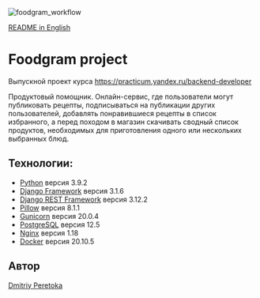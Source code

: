 ![foodgram_workflow](https://github.com/dmitriyperetoka/foodgram-project/workflows/foodgram_workflow/badge.svg)

[README in English](https://github.com/dmitriyperetoka/foodgram-project/blob/master/README_EN.md)

# Foodgram project
Выпускной проект курса https://practicum.yandex.ru/backend-developer

Продуктовый помощник. Онлайн-сервис, где пользователи могут публиковать рецепты, подписываться на публикации других пользователей, добавлять понравившиеся рецепты в список избранного, а перед походом в магазин скачивать сводный список продуктов, необходимых для приготовления одного или нескольких выбранных блюд.

## Технологии:
* [Python](https://www.python.org) версия 3.9.2
* [Django Framework](https://www.djangoproject.com) версия 3.1.6
* [Django REST Framework](https://www.django-rest-framework.org) версия 3.12.2
* [Pillow](https://python-pillow.org) версия 8.1.1
* [Gunicorn](https://gunicorn.org) версия 20.0.4
* [PostgreSQL](https://www.postgresql.org) версия 12.5
* [Nginx](https://nginx.org) версия 1.18
* [Docker](https://www.docker.com) версия 20.10.5

## Автор
[Dmitriy Peretoka](https://github.com/dmitriyperetoka)
